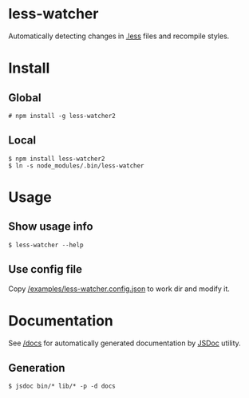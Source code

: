 less-watcher
============

Automatically detecting changes in [.less](http://lesscss.org/) files and recompile styles.

Install
=======

Global
------

    # npm install -g less-watcher2

Local
-----

    $ npm install less-watcher2
    $ ln -s node_modules/.bin/less-watcher

Usage
=====

Show usage info
---------------

    $ less-watcher --help

Use config file
---------------

Copy [/examples/less-watcher.config.json](./examples/less-watcher.config.json) to work dir and modify it.

Documentation
=============

See [/docs](./docs/) for automatically generated documentation by [JSDoc](http://usejsdoc.org/) utility.

Generation
----------

    $ jsdoc bin/* lib/* -p -d docs
